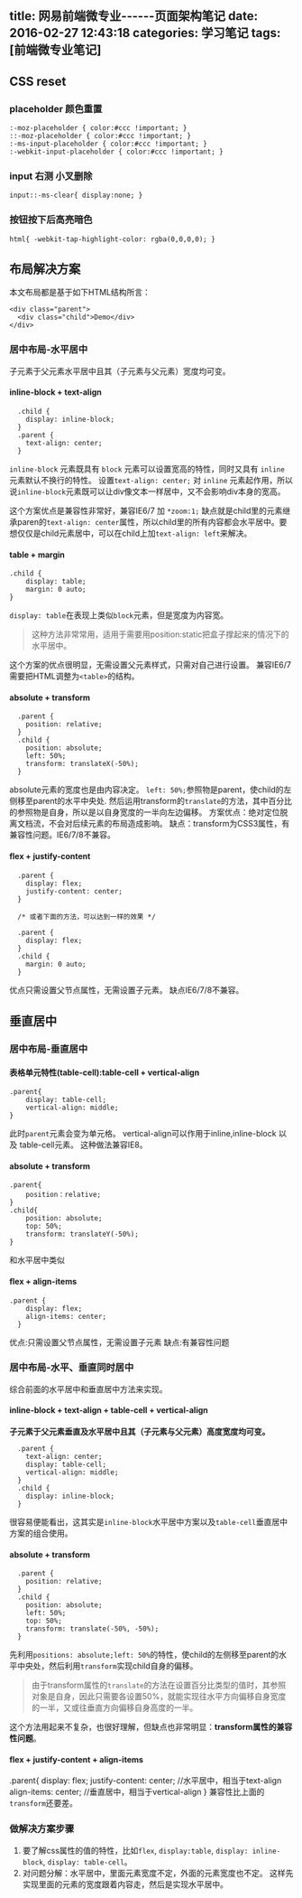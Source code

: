 title: 网易前端微专业------页面架构笔记
date: 2016-02-27 12:43:18
categories: 学习笔记
tags: [前端微专业笔记]
---
## CSS reset

### placeholder 颜色重置
```
:-moz-placeholder { color:#ccc !important; }
::-moz-placeholder { color:#ccc !important; }
:-ms-input-placeholder { color:#ccc !important; }
:-webkit-input-placeholder { color:#ccc !important; }
```
<!--more-->
### input 右测 小叉删除

```
input::-ms-clear{ display:none; }
```

### 按钮按下后高亮暗色

```
html{ -webkit-tap-highlight-color: rgba(0,0,0,0); }
```

## 布局解决方案

本文布局都是基于如下HTML结构所言：
```
<div class="parent">
  <div class="child">Demo</div>
</div>
```
### 居中布局-水平居中

子元素于父元素水平居中且其（子元素与父元素）宽度均可变。

#### inline-block + text-align
```
  .child {
    display: inline-block;
  }
  .parent {
    text-align: center;
  }
```
`inline-block` 元素既具有 `block` 元素可以设置宽高的特性，同时又具有 `inline` 元素默认不换行的特性。 设置`text-align: center;` 对 `inline` 元素起作用，所以说`inline-block`元素既可以让div像文本一样居中，又不会影响div本身的宽高。

这个方案优点是兼容性非常好，兼容IE6/7 加 `*zoom:1;`
缺点就是child里的元素继承paren的`text-align: center`属性，所以child里的所有内容都会水平居中。要想仅仅是child元素居中，可以在child上加`text-align: left`来解决。

#### table + margin
```
.child {
    display: table;
    margin: 0 auto;
}
```
`display: table`在表现上类似`block`元素，但是宽度为内容宽。

> 这种方法非常常用，适用于需要用position:static把盒子撑起来的情况下的水平居中。

这个方案的优点很明显，无需设置父元素样式，只需对自己进行设置。
兼容IE6/7需要把HTML调整为`<table>`的结构。

#### absolute + transform
```
  .parent {
    position: relative;
  }
  .child {
    position: absolute;
    left: 50%;
    transform: translateX(-50%);
  }
````
absolute元素的宽度也是由内容决定。
`left: 50%;`参照物是parent，使child的左侧移至parent的水平中央处.
然后运用transform的`translate`的方法，其中百分比的参照物是自身，所以是以自身宽度的一半向左边偏移。
方案优点：绝对定位脱离文档流，不会对后续元素的布局造成影响。
缺点：transform为CSS3属性，有兼容性问题。IE6/7/8不兼容。

#### flex + justify-content
```
  .parent {
    display: flex;
    justify-content: center;
  }

  /* 或者下面的方法，可以达到一样的效果 */
 
  .parent {
    display: flex;
  }
  .child {
    margin: 0 auto;
  }
```

优点只需设置父节点属性，无需设置子元素。
缺点IE6/7/8不兼容。

## 垂直居中
### 居中布局-垂直居中
#### 表格单元特性(table-cell):table-cell + vertical-align
```
.parent{
    display: table-cell; 
    vertical-align: middle; 
}
```
此时`parent`元素会变为单元格。
vertical-align可以作用于inline,inline-block 以及 table-cell元素。
这种做法兼容IE8。

#### absolute + transform 
```
.parent{
    position：relative;
}
.child{  
    position: absolute; 
    top: 50%; 
    transform: translateY(-50%);
}
```
和水平居中类似

#### flex + align-items
```
.parent {
    display: flex;
    align-items: center;
  }
```
优点:只需设置父节点属性，无需设置子元素
缺点:有兼容性问题

### 居中布局-水平、垂直同时居中
综合前面的水平居中和垂直居中方法来实现。
#### inline-block + text-align + table-cell + vertical-align
**子元素于父元素垂直及水平居中且其（子元素与父元素）高度宽度均可变。**
```
  .parent {
    text-align: center;
    display: table-cell;
    vertical-align: middle;
  }
  .child {
    display: inline-block;
  }
```
很容易便能看出，这其实是`inline-block`水平居中方案以及`table-cell`垂直居中方案的组合使用。


#### absolute + transform
```
  .parent {
    position: relative;
  }
  .child {
    position: absolute;
    left: 50%;
    top: 50%;
    transform: translate(-50%, -50%);
  }
```
先利用`positions: absolute;left: 50%`的特性，使child的左侧移至parent的水平中央处，然后利用`transform`实现child自身的偏移。

> 由于transform属性的`translate`的方法在设置百分比类型的值时，其参照对象是自身，因此只需要各设置50%，就能实现往水平方向偏移自身宽度的一半，又或往垂直方向偏移自身高度的一半。

这个方法用起来不复杂，也很好理解，但缺点也非常明显：**transform属性的兼容性问题**。

#### flex + justify-content + align-items
.parent{
    display: flex;
    justify-content: center;    //水平居中，相当于text-align
    align-items: center;    //垂直居中，相当于vertical-align
}
兼容性比上面的`transform`还要差。

### 做解决方案步骤
1. 要了解css属性的值的特性，比如`flex`, `display:table`, `display: inline-block`, `display: table-cell`。
2. 对问题分解：水平居中，里面元素宽度不定，外面的元素宽度也不定。
这样先实现里面的元素的宽度跟着内容走，然后是实现水平居中。